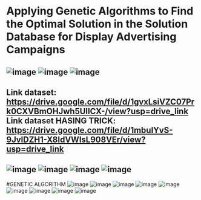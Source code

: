# Applying Genetic Algorithms to Find the Optimal Solution in the Solution Database for Display Advertising Campaigns
![image](https://github.com/ptt2510/A-Novel-Methodology-for-Optimizing-Direct-Response-Display-Advertising-Campaigns/assets/130917808/4585d9bf-2b5d-4bd0-b81f-d45033511492)
![image](https://github.com/ptt2510/A-Novel-Methodology-for-Optimizing-Direct-Response-Display-Advertising-Campaigns/assets/130917808/45cba509-4f9f-479b-8977-6eb028895a7a)
![image](https://github.com/ptt2510/A-Novel-Methodology-for-Optimizing-Direct-Response-Display-Advertising-Campaigns/assets/130917808/52535772-29e2-4ac0-84ee-4d162998184d)
-
Link dataset: https://drive.google.com/file/d/1gvxLsiVZC07Prk0CXVBmOHJwh5UIlCX-/view?usp=drive_link  
Link dataset HASING TRICK: https://drive.google.com/file/d/1mbuIYvS-9JvlDZH1-X8IdVWIsL908VEr/view?usp=drive_link
-
![image](https://github.com/ptt2510/A-Novel-Methodology-for-Optimizing-Direct-Response-Display-Advertising-Campaigns/assets/130917808/2265c725-dd06-4853-8853-c3c2b24c677d)
![image](https://github.com/ptt2510/A-Novel-Methodology-for-Optimizing-Direct-Response-Display-Advertising-Campaigns/assets/130917808/aa449dbd-6566-4727-b057-5519e97a8fbe)
![image](https://github.com/ptt2510/A-Novel-Methodology-for-Optimizing-Direct-Response-Display-Advertising-Campaigns/assets/130917808/20cf3305-cf17-427d-bb3d-23acdc7397ab)
![image](https://github.com/ptt2510/A-Novel-Methodology-for-Optimizing-Direct-Response-Display-Advertising-Campaigns/assets/130917808/3bb222e5-0e73-4c96-8bd4-b4910cd7106e)
-
#GENETIC ALGORITHM
![image](https://github.com/ptt2510/A-Novel-Methodology-for-Optimizing-Direct-Response-Display-Advertising-Campaigns/assets/130917808/419e1456-6950-47b8-9261-b6d2cfcb5917)
![image](https://github.com/ptt2510/A-Novel-Methodology-for-Optimizing-Direct-Response-Display-Advertising-Campaigns/assets/130917808/ab58bf8a-0af4-429f-a1a8-bcb583550f75)
![image](https://github.com/ptt2510/A-Novel-Methodology-for-Optimizing-Direct-Response-Display-Advertising-Campaigns/assets/130917808/cfc6b2b1-7ce6-48de-87c8-b569e3d56fce)
![image](https://github.com/ptt2510/A-Novel-Methodology-for-Optimizing-Direct-Response-Display-Advertising-Campaigns/assets/130917808/33a13463-1b65-4ba3-898c-55a2c48ce8ba)
![image](https://github.com/ptt2510/A-Novel-Methodology-for-Optimizing-Direct-Response-Display-Advertising-Campaigns/assets/130917808/eb659181-a33b-41b8-8d35-245f4f715878)
![image](https://github.com/ptt2510/A-Novel-Methodology-for-Optimizing-Direct-Response-Display-Advertising-Campaigns/assets/130917808/4c8ee200-3324-4002-adee-3131a008bd9d)
![image](https://github.com/ptt2510/A-Novel-Methodology-for-Optimizing-Direct-Response-Display-Advertising-Campaigns/assets/130917808/7f5c214f-b87f-4d4e-b259-4c549ede6a90)
![image](https://github.com/ptt2510/A-Novel-Methodology-for-Optimizing-Direct-Response-Display-Advertising-Campaigns/assets/130917808/71fbb6d3-db09-4eeb-bf37-4ed1c258b1a3)
![image](https://github.com/ptt2510/A-Novel-Methodology-for-Optimizing-Direct-Response-Display-Advertising-Campaigns/assets/130917808/2b0681f8-c098-4848-aff3-bcfe3c06b856)





